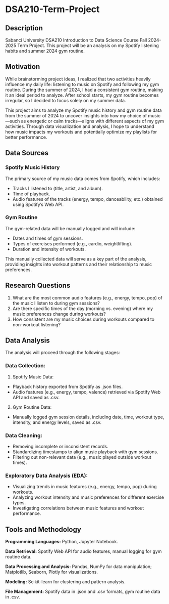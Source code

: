 # DSA210-Term-Project
## Description
Sabanci University DSA210 Introduction to Data Science Course Fall 2024-2025 Term Project.
This project will be an analysis on my Spotify listening habits and summer 2024 gym routine.

## Motivation
While brainstorming project ideas, I realized that two activities heavily influence my daily life: listening to music on Spotify and following my gym routine. During the summer of 2024, I had a consistent gym routine, making it an ideal period to analyze. After school starts, my gym routine becomes irregular, so I decided to focus solely on my summer data.

This project aims to analyze my Spotify music history and gym routine data from the summer of 2024 to uncover insights into how my choice of music—such as energetic or calm tracks—aligns with different aspects of my gym activities. Through data visualization and analysis, I hope to understand how music impacts my workouts and potentially optimize my playlists for better performance.

## Data Sources
### Spotify Music History

The primary source of my music data comes from Spotify, which includes:

-  Tracks I listened to (title, artist, and album).
-  Time of playback.
-  Audio features of the tracks (energy, tempo, danceability, etc.) obtained using Spotify’s Web API.
  
### Gym Routine

The gym-related data will be manually logged and will include:

-  Dates and times of gym sessions.
-  Types of exercises performed (e.g., cardio, weightlifting).
-  Duration and intensity of workouts.

This manually collected data will serve as a key part of the analysis, providing insights into workout patterns and their relationship to music preferences.

## Research Questions
1.  What are the most common audio features (e.g., energy, tempo, pop) of the music I listen to during gym sessions?
2.  Are there specific times of the day (morning vs. evening) where my music preferences change during workouts?
3.  How consistent are my music choices during workouts compared to non-workout listening?

## Data Analysis
The analysis will proceed through the following stages:
### Data Collection:
1.  Spotify Music Data:
-  Playback history exported from Spotify as .json files.
-  Audio features (e.g., energy, tempo, valence) retrieved via Spotify Web API and saved as .csv.
  
2.  Gym Routine Data:
-  Manually logged gym session details, including date, time, workout type, intensity, and energy levels, saved as .csv.
### Data Cleaning:
-  Removing incomplete or inconsistent records.
-  Standardizing timestamps to align music playback with gym sessions.
-  Filtering out non-relevant data (e.g., music played outside workout times).
### Exploratory Data Analysis (EDA):
-  Visualizing trends in music features (e.g., energy, tempo, pop) during workouts.
-  Analyzing workout intensity and music preferences for different exercise types.
-  Investigating correlations between music features and workout performance.

## Tools and Methodology
**Programming Languages:** Python, Jupyter Notebook.

**Data Retrieval:** Spotify Web API for audio features, manual logging for gym routine data.

**Data Processing and Analysis:** Pandas, NumPy for data manipulation; Matplotlib, Seaborn, Plotly for visualizations.

**Modeling:** Scikit-learn for clustering and pattern analysis.

**File Management:** Spotify data in .json and .csv formats, gym routine data in .csv.


